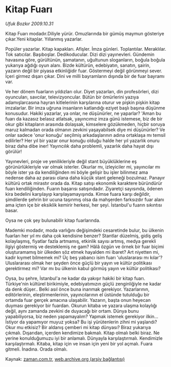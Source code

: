 # Kitap Fuarı

*Ufuk Bozkır 2009.10.31*

<tr><td class="metin" colspan="2" style="padding-top: 20px; padding-left: 5px; padding-right: 10px;">Kitap Fuarı modadır.Diliyle yürür. Omuzlarında bir gümüş maymun gösteriye çıkar.Yeni kitaplar. Yıllanmış yazarlar.</td></tr><tr><td class="metin" colspan="2" style="padding-top: 20px; padding-left: 5px; padding-right: 10px;"><p>Popüler yazarlar. Kitap kapakları. Afişler. İmza günleri. Toplantılar. Meraklılar. Tok satıcılar. Başıboşlar. Dedikoducular. Dizi dizi yayınevleri. Gündemin havasına göre, gürültünün, şamatanın, uğultunun sloganların, boğula boğula yukarıya ağdığı oyun alanı. Bizde kültürün, edebiyatın, sanatın, şairin, yazarın değil bir piyasa etkinliğidir fuar. Göstermeyi değil görünmeyi sever. İçeri girmez dışarı çıkar. Dini ve milli bayramların dışında bir de fuar bayramı var.
<p> Ve her dönem fuarların yıldızları olur. Diyet yazarları, din profesörleri, dizi oyuncuları, savcılar, televizyoncular. Bütün bir ömürlerini yazıya adamışlarcasına hayran kitlelerinin karşılarına oturur ve pişkin pişkin kitap imzalarlar. Bir imza uğruna insanların katlandığı eziyet başlı başına düşünme konusudur. Hakiki yazarlar, ya onlar, ne düşünürler, ne yaparlar? 'Aman bu fuarı da kazasız belasız atlatsak, yayıncımız imza günü istemese, biz de bir okur gibi kitapların arasında dolaşsak, kimselere gözükmeden, hiçbir soruya maruz kalmadan orada olmanın zevkini yaşayabilsek diye mi düşünürler? Ve onlar sadece 'onur konuğu' seçilmiş arkadaşlarının adına ortaklaşa mı temsil edilirler? Her yıl bir yazar onur konuğu olduğu halde her yıl yazarlık onuru biraz daha dibe iner! Yayıncılık daha problemli, yazarlık daha hayat dışı görülür!
<p>Yayınevleri, proje ve yenilikleriyle değil stant büyüklüklerine eş görünürlükleriyle var olmak isterler. Okurlar mı, izleyiciler mi, yayıncılar mı böyle ister ya da kendiliğinden mi böyle gelişir bu işler bilinmez ama nedense daha az parası olana daha küçük stant geleneği bozulmaz. Panayır kültürü ortak mirastır orada da. Kitap satışı ekonomik karaktere büründürür fuarı kendiliğinden. Fuarın başarısı satışındadır. Ziyaretçi sayısında, ödenen kira bedelini karşılayıp karşılayamayışında. Kimse fuara karşı değildir, şimdilerde şehrin bir ucuna taşınmış olsa da mahşerden farksızdır fuar alanı ama içten içe bir eksiklik kemirir herkesi, her şeyi. İstanbul'u fuarın sıkıntısı basar.
<p>Oysa ne çok şey bulunabilir kitap fuarlarında.
<p>Mademki modadır, moda varlığını değişimdeki cesaretinde bulur, bu ülkenin fuarları her yıl mı daha çok kendisine benzer? Stantlar düzelmiş, gidiş geliş kolaylaşmış, fiyatlar fazla artmamış, etkinlik sayısı artmış, medya gerekli ilgiyi göstermiş ve desteklemiş ne gam? Hâlâ özgün ve örnek bir fuar biçimi oluşturamamış bir ülkeden söz etmek hayalden mi ibaret? Art niyetten mi, kadir kıymet bilmemek mi? Üç beş yabancı isim fuarı 'uluslararası mı kılar'? Uluslararası olmak her şeyden önce güçlü bir yayın ve kültür politikası gerektirmez mi? Var mı bu ülkenin kabul görmüş yayın ve kültür politikası?
<p>Oysa, bu şehre, İstanbul'a ne kadar da yakışır hakiki bir kitap fuarı. Türkiye'nin kültürel birikimiyle, edebiyatımızın güçlü zenginliğiyle ne kadar da denk düşer.. Belki asıl önce buna inanmak gerekiyor. Yazarlarının, editörlerinin, eleştirmenlerinin, yayıncılarının el üstünde tutulduğu bir ortamda fuar gerçek amacına ulaşabilir. Yazarın, başta onun heyecan duyması gerekiyor bir fuardan. Okurun kitaba ve yazara ulaşma kolaylığı değil, aynı zamanda zevkini de duyacağı bir ortam. Dünya bunu yapabiliyorsa, biz neden yapamayalım? Yapmak istemek gerekiyor ilkin... İstiyor da yapamıyor muyuz yoksa? Bu işi yürütenlerin zihni mi yaşlandı? Okur mu etkisiz? Bir aldanış çemberi mi kitap dünyası? Biraz yukarıya çıkmalı. Dışarıdan, içerden kendimize bakmalı. Kitap olmalı belki biraz. Ne yerine konulduğumuzu iyi bir anlamalı. Dünyayla karşılaştırmalı. Kendimizle karşılaştırmalı. Kitaba, kitap için ve insan için yeni bir yol açmalı. Fuara gitmeli. İnadına. Orada olmalı.<br/></p></p></p></p></p></p></td></tr>

Kaynak: [zaman.com.tr](http://zaman.com.tr/yazar.do?yazino=909725), [web.archive.org (arşiv bağlantısı)](http://web.archive.org/web/20091103180116/http://www.zaman.com.tr:80/yazar.do?yazino=909725)
